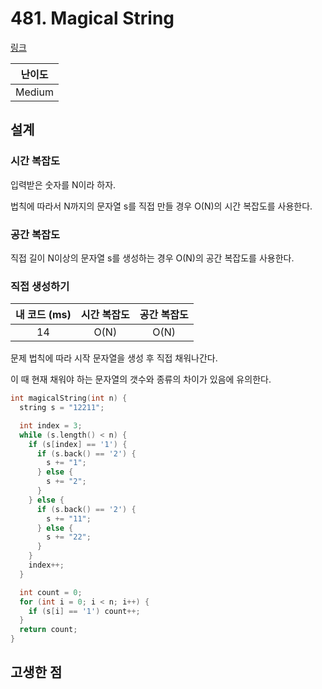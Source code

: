 # 481. Magical String

[링크](https://leetcode.com/problems/magical-string/)

| 난이도 |
| :----: |
| Medium |

## 설계

### 시간 복잡도

입력받은 숫자를 N이라 하자.

법칙에 따라서 N까지의 문자열 s를 직접 만들 경우 O(N)의 시간 복잡도를 사용한다.

### 공간 복잡도

직접 길이 N이상의 문자열 s를 생성하는 경우 O(N)의 공간 복잡도를 사용한다.

### 직접 생성하기

| 내 코드 (ms) | 시간 복잡도 | 공간 복잡도 |
| :----------: | :---------: | :---------: |
|      14      |    O(N)     |    O(N)     |

문제 법칙에 따라 시작 문자열을 생성 후 직접 채워나간다.

이 때 현재 채워야 하는 문자열의 갯수와 종류의 차이가 있음에 유의한다.

```cpp
int magicalString(int n) {
  string s = "12211";

  int index = 3;
  while (s.length() < n) {
    if (s[index] == '1') {
      if (s.back() == '2') {
        s += "1";
      } else {
        s += "2";
      }
    } else {
      if (s.back() == '2') {
        s += "11";
      } else {
        s += "22";
      }
    }
    index++;
  }

  int count = 0;
  for (int i = 0; i < n; i++) {
    if (s[i] == '1') count++;
  }
  return count;
}
```

## 고생한 점
